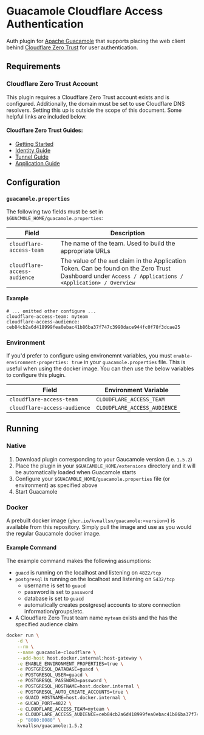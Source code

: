 # Guacamole Cloudflare Access Authentication
Auth plugin for [Apache Guacamole](https://guacamole.apache.org/) that supports placing the web client behind [Cloudflare Zero Trust](https://developers.cloudflare.com/cloudflare-one/) for user authentication.

## Requirements

###  Cloudflare Zero Trust Account
This plugin requires a Cloudflare Zero Trust account exists and is configured.  Additionally, the domain must be set to use Cloudflare DNS resolvers.  Setting this up is outside the scope of this document.  Some helpful links are included below.

#### Cloudflare Zero Trust Guides:
- [Getting Started](https://developers.cloudflare.com/cloudflare-one/setup/)
- [Identity Guide](https://developers.cloudflare.com/cloudflare-one/identity/)
- [Tunnel Guide](https://developers.cloudflare.com/cloudflare-one/connections/connect-networks/)
- [Application Guide](https://developers.cloudflare.com/cloudflare-one/applications/configure-apps/)

## Configuration

### `guacamole.properties`

The following two fields must be set in `$GUACMOLE_HOME/guacamole.properties`:

| Field                        | Description                                               |
| ---------------------------- | --------------------------------------------------------- |
| `cloudflare-access-team`     | The name of the team.  Used to build the appropriate URLs |
| `cloudflare-access-audience` | The value of the `aud` claim in the Application Token.  Can be found on the Zero Trust Dashboard under `Access / Applications / <Application> / Overview` |

#### Example 
```
# ... omitted other configure ...
cloudflare-access-team: myteam
cloudflare-access-audience: ceb84cb2a6d418999fea0ebac41b86ba37f747c3990dace944fc0f78f3dcae25
```

### Environment
If you'd prefer to configure using environemnt variables, you must `enable-environment-properties: true` in your `guacamole.properties` file. This is useful when using the docker image. You can then use the below variables to configure this plugin.

| Field                        | Environment Variable         |
| ---------------------------- | ---------------------------- |
| `cloudflare-access-team`     | `CLOUDFLARE_ACCESS_TEAM`     |
| `cloudflare-access-audience` | `CLOUDFLARE_ACCESS_AUDIENCE` |

## Running

### Native
1. Download plugin corresponding to your Gaucamole version (i.e. `1.5.2`)
2. Place the plugin in your `$GUACAMOLE_HOME/extensions` directory and it will be automatically loaded when Guacamole starts
3. Configure your `$GUACAMOLE_HOME/guacamole.properties` file (or environment) as specified above
4. Start Guacamole

### Docker
A prebuilt docker image (`ghcr.io/kvnallsn/guacamole:<version>`) is available from this repository.  Simply pull the image and use as you would the regular Gaucamole docker image.

#### Example Command 

The example command makes the following assumptions:
- `guacd` is running on the localhost and listening on `4822/tcp`
- `postgresql` is running on the localhost and listening on `5432/tcp`
    - username is set to `guacd`
    - password is set to `password`
    - database is set to `guacd`
    - automatically creates postgresql accounts to store connection information/groups/etc.
- A Cloudflare Zero Trust team name `myteam` exists and the has the specified audience claim

```bash
docker run \
    -d \
	--rm \
	--name guacamole-cloudflare \
	--add-host host.docker.internal:host-gateway \
	-e ENABLE_ENVIRONMENT_PROPERTIES=true \
	-e POSTGRESQL_DATABASE=guacd \
	-e POSTGRESQL_USER=guacd \
	-e POSTGRESQL_PASSWORD=password \
	-e POSTGRESQL_HOSTNAME=host.docker.internal \
	-e POSTGRESQL_AUTO_CREATE_ACCOUNTS=true \
	-e GUACD_HOSTNAME=host.docker.internal \
	-e GUCAD_PORT=4822 \
    -e CLOUDFLARE_ACCESS_TEAM=myteam \
	-e CLOUDFLARE_ACCESS_AUDIENCE=ceb84cb2a6d418999fea0ebac41b86ba37f747c3990dace944fc0f78f3dcae25 \
	-p "8080:8080" \
	kvnallsn/guacamole:1.5.2
```

